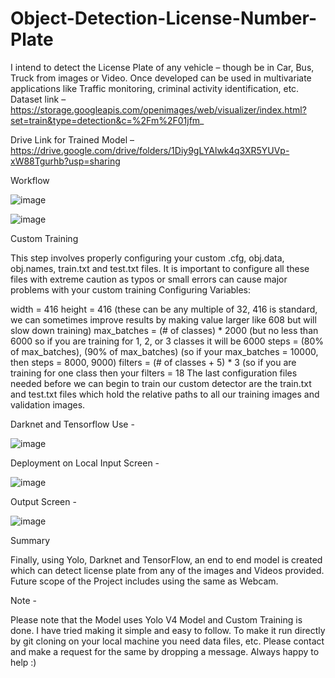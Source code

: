 # Object-Detection-License-Number-Plate


I intend to detect the License Plate of any vehicle – though be in Car, Bus, Truck from images or Video.
Once developed can be used in multivariate applications like Traffic monitoring, criminal activity identification, etc.
Dataset link –
https://storage.googleapis.com/openimages/web/visualizer/index.html?set=train&type=detection&c=%2Fm%2F01jfm_

Drive Link for Trained Model –
https://drive.google.com/drive/folders/1Diy9gLYAlwk4q3XR5YUVp-xW88Tgurhb?usp=sharing


Workflow


![image](https://user-images.githubusercontent.com/75486718/126176277-324a7eaa-2c90-4642-b196-3f7c32ca66b4.png)



![image](https://user-images.githubusercontent.com/75486718/126176304-d15e59bf-e4e1-4afe-8b39-48df0eb49b49.png)

Custom Training 

This step involves properly configuring your custom .cfg, obj.data, obj.names, train.txt and test.txt files.
It is important to configure all these files with extreme caution as typos or small errors can cause major problems with your custom training
Configuring Variables:

width = 416
height = 416 (these can be any multiple of 32, 416 is standard, we can sometimes improve results by making value larger like 608 but will slow down training)
max_batches = (# of classes) * 2000 (but no less than 6000 so if you are training for 1, 2, or 3 classes it will be 6000
steps = (80% of max_batches), (90% of max_batches) (so if your max_batches = 10000, then steps = 8000, 9000)
filters = (# of classes + 5) * 3 (so if you are training for one class then your filters = 18
The last configuration files needed before we can begin to train our custom detector are the train.txt and test.txt files which hold the relative paths to all our training images and validation images.

Darknet and Tensorflow Use -

![image](https://user-images.githubusercontent.com/75486718/126176777-13b490bd-179d-4fa6-8e02-eeaafc149ff8.png)


Deployment on Local
Input Screen -

![image](https://user-images.githubusercontent.com/75486718/126176694-b068eb4f-c4a4-4277-997f-f594664a8f09.png)

Output Screen -

![image](https://user-images.githubusercontent.com/75486718/126176717-65ca047f-9497-4bbe-bf72-ae77fbfd4db8.png)

Summary 

Finally, using Yolo, Darknet and TensorFlow, an end to end model is created which can detect license plate from any of the images and Videos provided. Future scope of the Project includes using the same as Webcam.

Note -

Please note that the Model uses Yolo V4 Model and Custom Training is done. I have tried making it simple and easy to follow. To make it run directly by git cloning on your local machine you need data files, etc. Please contact and make a request for the same by dropping a message. Always happy to help :)
